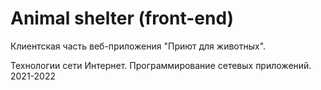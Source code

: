 # Animal shelter (front-end)
Клиентская часть веб-приложения "Приют для животных".

Технологии сети Интернет. Программирование сетевых приложений. 
2021-2022
